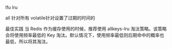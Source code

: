 lfu lru

all 针对所有
volatile针对设置了过期的时间的


最佳实践
当 Redis 作为缓存使用的时候，推荐使用 allkeys-lru 淘汰策略。该策略会将使用频率最低的 Key 淘汰。默认情况下，使用频率最低则后期命中的概率也最低，所以将其淘汰。
